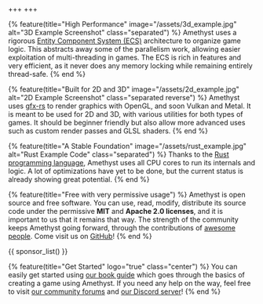 +++
+++

{% feature(title="High Performance" image="/assets/3d_example.jpg" alt="3D Example Screenshot" class="separated") %}
Amethyst uses a rigorous [Entity Component System (ECS)](https://en.wikipedia.org/wiki/Entity%E2%80%93component%E2%80%93system) architecture to organize game logic. This abstracts away some of the parallelism work, allowing easier exploitation of multi-threading in games. The ECS is rich in features and very efficient, as it never does any memory locking while remaining entirely thread-safe.
{% end %}

{% feature(title="Built for 2D and 3D" image="/assets/2d_example.jpg" alt="2D Example Screenshot" class="separated reverse") %}
Amethyst uses [gfx-rs](https://github.com/gfx-rs/gfx) to render graphics with OpenGL, and soon Vulkan and Metal. It is meant to be used for 2D and 3D, with various utilities for both types of games. It should be beginner friendly but also allow more advanced uses such as custom render passes and GLSL shaders. 
{% end %}

{% feature(title="A Stable Foundation" image="/assets/rust_example.jpg" alt="Rust Example Code" class="separated") %}
Thanks to the [Rust programming language](https://www.rust-lang.org/), Amethyst uses all CPU cores to run its internals and logic. A lot of optimizations have yet to be done, but the current status is already showing great potential. 
{% end %}

{% feature(title="Free with very permissive usage") %}
Amethyst is open source and free software. You can use, read, modify, distribute its source code under the permissive **MIT** and **Apache 2.0 licenses**, and it is important to us that it remains that way. The strength of the community keeps Amethyst going forward, through the contributions of [awesome people](https://github.com/amethyst/amethyst/graphs/contributors). Come visit us on [GitHub](https://github.com/amethyst/amethyst)!
{% end %}

{{ sponsor_list() }}

{% feature(title="Get Started" logo="true" class="center") %}
You can easily get started using [our book guide](https://www.amethyst.rs/book/master/) which goes through the basics of creating a game using Amethyst. If you need any help on the way, feel free to visit [our community forums](https://community.amethyst-engine.org/) and [our Discord server](https://discord.gg/amethyst)!
{% end %}
